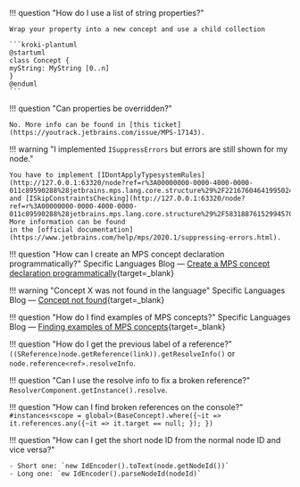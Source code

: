 !!! question  "How do I use a list of string properties?"

    Wrap your property into a new concept and use a child collection

    ```kroki-plantuml
    @startuml
    class Concept {
    myString: MyString [0..n]
    }
    @enduml
    ```

!!! question  "Can properties be overridden?"

    No. More info can be found in [this ticket](https://youtrack.jetbrains.com/issue/MPS-17143).

!!! warning  "I implemented `ISuppressErrors` but errors are still shown for my node."

    You have to implement [IDontApplyTypesystemRules](http://127.0.0.1:63320/node?ref=r%3A00000000-0000-4000-0000-011c89590288%28jetbrains.mps.lang.core.structure%29%2F2216760464199502422) and [ISkipConstraintsChecking](http://127.0.0.1:63320/node?ref=r%3A00000000-0000-4000-0000-011c89590288%28jetbrains.mps.lang.core.structure%29%2F5831887615299457091). More information can be found
    in the [official documentation](https://www.jetbrains.com/help/mps/2020.1/suppressing-errors.html).

!!! question "How can I create an MPS concept declaration programmatically?"
    Specific Languages Blog &mdash; [Create a MPS concept declaration programmatically](https://specificlanguages.com/posts/create-mps-concept-declaration-programmatically/){target=_blank}

!!! warning "Concept X was not found in the language"
    Specific Languages Blog &mdash; [Concept not found](https://specificlanguages.com/posts/2022-03/14-concept-not-found/){target=_blank}

!!! question "How do I find examples of MPS concepts?"
    Specific Languages Blog &mdash; [Finding examples of MPS concepts](https://specificlanguages.com/posts/2022-01/19-finding-examples/){target=_blank}

!!! question "How do I get the previous label of a reference?"
    `((SReference)node.getReference(link)).getResolveInfo()` or `node.reference<ref>.resolveInfo`.

!!! question "Can I use the resolve info to fix a broken reference?"
    `ResolverComponent.getInstance().resolve`.

!!! question "How can I find broken references on the console?"
    `#instances<scope = global>(BaseConcept).where({~it => it.references.any({~it => it.target == null; }); })`

!!! question "How can I get the short node ID from the normal node ID and vice versa?"

    - Short one: `new IdEncoder().toText(node.getNodeId())`
    - Long one: `ew IdEncoder().parseNodeId(nodeId)`